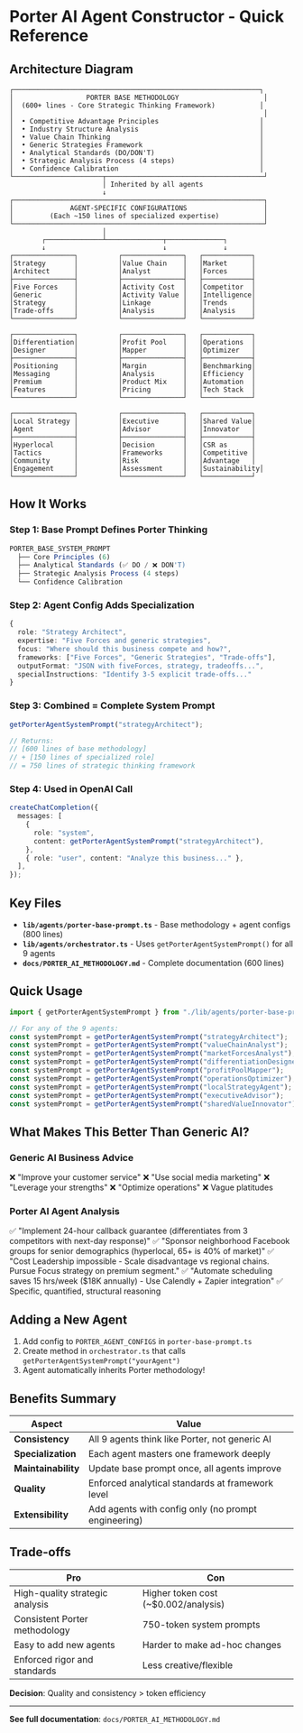 # Porter AI Agent Constructor - Quick Reference

## Architecture Diagram

```
┌─────────────────────────────────────────────────────────────┐
│                  PORTER BASE METHODOLOGY                     │
│  (600+ lines - Core Strategic Thinking Framework)           │
│                                                              │
│  • Competitive Advantage Principles                         │
│  • Industry Structure Analysis                              │
│  • Value Chain Thinking                                     │
│  • Generic Strategies Framework                             │
│  • Analytical Standards (DO/DON'T)                          │
│  • Strategic Analysis Process (4 steps)                     │
│  • Confidence Calibration                                   │
└──────────────────────┬───────────────────────────────────────┘
                       │ Inherited by all agents
                       ↓
┌──────────────────────────────────────────────────────────────┐
│              AGENT-SPECIFIC CONFIGURATIONS                   │
│         (Each ~150 lines of specialized expertise)           │
└──────────────────────────────────────────────────────────────┘
                       │
        ┌──────────────┴──────────────┬──────────────┐
        ↓                             ↓              ↓
┌───────────────┐          ┌───────────────┐   ┌────────────┐
│Strategy       │          │Value Chain    │   │Market      │
│Architect      │          │Analyst        │   │Forces      │
├───────────────┤          ├───────────────┤   ├────────────┤
│Five Forces    │          │Activity Cost  │   │Competitor  │
│Generic        │          │Activity Value │   │Intelligence│
│Strategy       │          │Linkage        │   │Trends      │
│Trade-offs     │          │Analysis       │   │Analysis    │
└───────────────┘          └───────────────┘   └────────────┘

┌───────────────┐          ┌───────────────┐   ┌────────────┐
│Differentiation│          │Profit Pool    │   │Operations  │
│Designer       │          │Mapper         │   │Optimizer   │
├───────────────┤          ├───────────────┤   ├────────────┤
│Positioning    │          │Margin         │   │Benchmarking│
│Messaging      │          │Analysis       │   │Efficiency  │
│Premium        │          │Product Mix    │   │Automation  │
│Features       │          │Pricing        │   │Tech Stack  │
└───────────────┘          └───────────────┘   └────────────┘

┌───────────────┐          ┌───────────────┐   ┌────────────┐
│Local Strategy │          │Executive      │   │Shared Value│
│Agent          │          │Advisor        │   │Innovator   │
├───────────────┤          ├───────────────┤   ├────────────┤
│Hyperlocal     │          │Decision       │   │CSR as      │
│Tactics        │          │Frameworks     │   │Competitive │
│Community      │          │Risk           │   │Advantage   │
│Engagement     │          │Assessment     │   │Sustainability│
└───────────────┘          └───────────────┘   └────────────┘
```

## How It Works

### Step 1: Base Prompt Defines Porter Thinking

```typescript
PORTER_BASE_SYSTEM_PROMPT
  ├── Core Principles (6)
  ├── Analytical Standards (✅ DO / ❌ DON'T)
  ├── Strategic Analysis Process (4 steps)
  └── Confidence Calibration
```

### Step 2: Agent Config Adds Specialization

```typescript
{
  role: "Strategy Architect",
  expertise: "Five Forces and generic strategies",
  focus: "Where should this business compete and how?",
  frameworks: ["Five Forces", "Generic Strategies", "Trade-offs"],
  outputFormat: "JSON with fiveForces, strategy, tradeoffs...",
  specialInstructions: "Identify 3-5 explicit trade-offs..."
}
```

### Step 3: Combined = Complete System Prompt

```typescript
getPorterAgentSystemPrompt("strategyArchitect");

// Returns:
// [600 lines of base methodology]
// + [150 lines of specialized role]
// = 750 lines of strategic thinking framework
```

### Step 4: Used in OpenAI Call

```typescript
createChatCompletion({
  messages: [
    {
      role: "system",
      content: getPorterAgentSystemPrompt("strategyArchitect"),
    },
    { role: "user", content: "Analyze this business..." },
  ],
});
```

## Key Files

- **`lib/agents/porter-base-prompt.ts`** - Base methodology + agent configs (800 lines)
- **`lib/agents/orchestrator.ts`** - Uses `getPorterAgentSystemPrompt()` for all 9 agents
- **`docs/PORTER_AI_METHODOLOGY.md`** - Complete documentation (600 lines)

## Quick Usage

```typescript
import { getPorterAgentSystemPrompt } from "./lib/agents/porter-base-prompt";

// For any of the 9 agents:
const systemPrompt = getPorterAgentSystemPrompt("strategyArchitect");
const systemPrompt = getPorterAgentSystemPrompt("valueChainAnalyst");
const systemPrompt = getPorterAgentSystemPrompt("marketForcesAnalyst");
const systemPrompt = getPorterAgentSystemPrompt("differentiationDesigner");
const systemPrompt = getPorterAgentSystemPrompt("profitPoolMapper");
const systemPrompt = getPorterAgentSystemPrompt("operationsOptimizer");
const systemPrompt = getPorterAgentSystemPrompt("localStrategyAgent");
const systemPrompt = getPorterAgentSystemPrompt("executiveAdvisor");
const systemPrompt = getPorterAgentSystemPrompt("sharedValueInnovator");
```

## What Makes This Better Than Generic AI?

### Generic AI Business Advice

❌ "Improve your customer service"
❌ "Use social media marketing"
❌ "Leverage your strengths"
❌ "Optimize operations"
❌ Vague platitudes

### Porter AI Agent Analysis

✅ "Implement 24-hour callback guarantee (differentiates from 3 competitors with next-day response)"
✅ "Sponsor neighborhood Facebook groups for senior demographics (hyperlocal, 65+ is 40% of market)"
✅ "Cost Leadership impossible - Scale disadvantage vs regional chains. Pursue Focus strategy on premium segment."
✅ "Automate scheduling saves 15 hrs/week ($18K annually) - Use Calendly + Zapier integration"
✅ Specific, quantified, structural reasoning

## Adding a New Agent

1. Add config to `PORTER_AGENT_CONFIGS` in `porter-base-prompt.ts`
2. Create method in `orchestrator.ts` that calls `getPorterAgentSystemPrompt("yourAgent")`
3. Agent automatically inherits Porter methodology!

## Benefits Summary

| Aspect              | Value                                               |
| ------------------- | --------------------------------------------------- |
| **Consistency**     | All 9 agents think like Porter, not generic AI      |
| **Specialization**  | Each agent masters one framework deeply             |
| **Maintainability** | Update base prompt once, all agents improve         |
| **Quality**         | Enforced analytical standards at framework level    |
| **Extensibility**   | Add agents with config only (no prompt engineering) |

## Trade-offs

| Pro                             | Con                                  |
| ------------------------------- | ------------------------------------ |
| High-quality strategic analysis | Higher token cost (~$0.002/analysis) |
| Consistent Porter methodology   | 750-token system prompts             |
| Easy to add new agents          | Harder to make ad-hoc changes        |
| Enforced rigor and standards    | Less creative/flexible               |

**Decision**: Quality and consistency > token efficiency

---

**See full documentation**: `docs/PORTER_AI_METHODOLOGY.md`
